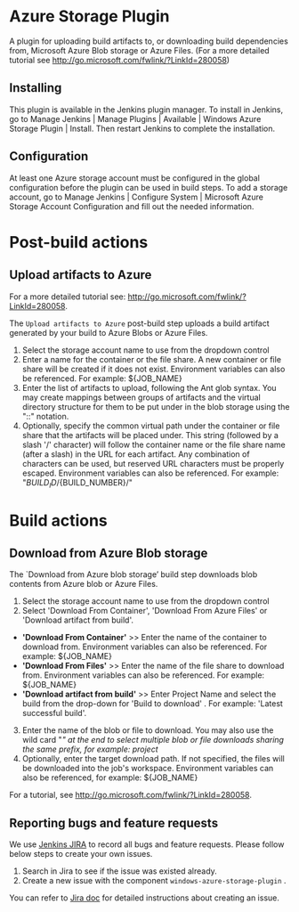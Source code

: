 Azure Storage Plugin
====================

A plugin for uploading build artifacts to, or downloading build dependencies from, Microsoft Azure Blob storage or Azure Files. (For a more detailed tutorial see http://go.microsoft.com/fwlink/?LinkId=280058)

Installing
----------

This plugin is available in the Jenkins plugin manager.
To install in Jenkins, go to Manage Jenkins | Manage Plugins | Available | Windows Azure Storage Plugin | Install.
Then restart Jenkins to complete the installation.

Configuration
-------------

At least one Azure storage account must be configured in the global configuration before the plugin can be used in build steps. To add a storage account, go to Manage Jenkins | Configure System | Microsoft Azure Storage Account Configuration and fill out the needed information.



Post-build actions
==================

Upload artifacts to Azure
-------------------------

For a more detailed tutorial see: http://go.microsoft.com/fwlink/?LinkId=280058.

The `Upload artifacts to Azure` post-build step uploads a build artifact generated by your build to Azure Blobs or Azure Files.

1. Select the storage account name to use from the dropdown control
2. Enter a name for the container or the file share. A new container or file share will be created if it does not exist. Environment variables can also be referenced. For example: ${JOB_NAME}
3. Enter the list of artifacts to upload, following the Ant glob syntax. You may create mappings between groups of artifacts and the virtual directory structure for them to be put under in the blob storage using the "::" notation.
4. Optionally, specify the common virtual path under the container or file share that the artifacts will be placed under. This string (followed by a slash '/' character) will follow the container name or the file share name (after a slash) in the URL for each artifact. Any combination of characters can be used, but reserved URL characters must be properly escaped. Environment variables can also be referenced. For example: "${BUILD_ID}/${BUILD_NUMBER}/"


Build actions
=============

Download from Azure Blob storage
--------------------------------

The `Download from Azure blob storage’ build step downloads blob contents from Azure blob or Azure Files.

1. Select the storage account name to use from the dropdown control
2. Select 'Download From Container', 'Download From Azure Files' or 'Download artifact from build'.
 - **'Download From Container'** >> Enter the name of the container to download from. Environment variables can also be referenced. For example: ${JOB_NAME}
 - **'Download From Files'** >> Enter the name of the file share to download from. Environment variables can also be referenced. For example: ${JOB_NAME}
 - **'Download artifact from build'** >> Enter Project Name and select the build from the drop-down for 'Build to download' . For example: 'Latest successful build'.
3. Enter the name of the blob or file to download. You may also use the wild card "*" at the end to select multiple blob or file downloads sharing the same prefix, for example: project*
4. Optionally, enter the target download path. If not specified, the files will be downloaded into the job's workspace.
Environment variables can also be referenced, for example: ${JOB_NAME}

For a tutorial, see http://go.microsoft.com/fwlink/?LinkId=280058.

## Reporting bugs and feature requests

We use [Jenkins JIRA](https://issues.jenkins-ci.org/) to record all bugs and feature requests. Please follow below steps to create your own issues.

1. Search in Jira to see if the issue was existed already.
2. Create a new issue with the component `windows-azure-storage-plugin` .

You can refer to [Jira doc](https://confluence.atlassian.com/jiracoreserver/creating-issues-and-sub-tasks-939937904.html#Creatingissuesandsub-tasks-Creatinganissue) for detailed instructions about creating an issue.
